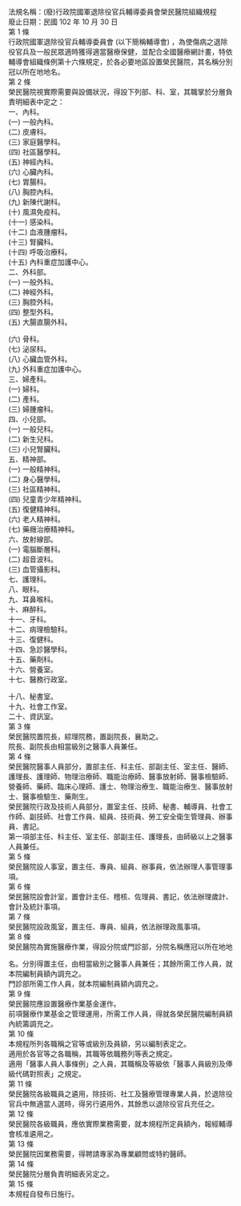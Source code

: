法規名稱：(廢)行政院國軍退除役官兵輔導委員會榮民醫院組織規程  
廢止日期：民國 102 年 10 月 30 日  
第 1 條  
行政院國軍退除役官兵輔導委員會 (以下簡稱輔導會) ，為使傷病之退除  
役官兵及一般民眾適時獲得適當醫療保健，並配合全國醫療網計畫，特依  
輔導會組織條例第十六條規定，於各必要地區設置榮民醫院，其名稱分別  
冠以所在地地名。  
第 2 條  
榮民醫院視實際需要與設備狀況，得設下列部、科、室，其職掌於分層負  
責明細表中定之：  
一、內科。  
(一) 一般內科。  
(二) 皮膚科。  
(三) 家庭醫學科。  
(四) 社區醫學科。  
(五) 神經內科。  
(六) 心臟內科。  
(七) 胃腸科。  
(八) 胸腔內科。  
(九) 新陳代謝科。  
(十) 風濕免疫科。  
(十一) 感染科。  
(十二) 血液腫瘤科。  
(十三) 腎臟科。  
(十四) 呼吸治療科。  
(十五) 內科重症加護中心。  
二、外科部。  
(一) 一般外科。  
(二) 神經外科。  
(三) 胸腔外科。  
(四) 整型外科。  
(五) 大腸直腸外科。  


(六) 骨科。  
(七) 泌尿科。  
(八) 心臟血管外科。  
(九) 外科重症加護中心。  
三、婦產科。  
(一) 婦科。  
(二) 產科。  
(三) 婦腫瘤科。  
四、小兒部。  
(一) 一般兒科。  
(二) 新生兒科。  
(三) 小兒腎臟科。  
五、精神部。  
(一) 一般精神科。  
(二) 身心醫學科。  
(三) 社區精神科。  
(四) 兒童青少年精神科。  
(五) 復健精神科。  
(六) 老人精神科。  
(七) 藥癮治療精神科。  
六、放射線部。  
(一) 電腦斷層科。  
(二) 超音波科。  
(三) 血管攝影科。  
七、護理科。  
八、眼科。  
九、耳鼻喉科。  
十、麻醉科。  
十一、牙科。  
十二、病理檢驗科。  
十三、復健科。  
十四、急診醫學科。  
十五、藥劑科。  
十六、營養室。  
十七、醫務行政室。  


十八、秘書室。  
十九、社會工作室。  
二十、資訊室。  
第 3 條  
榮民醫院置院長，綜理院務，置副院長，襄助之。  
院長、副院長由相當級別之醫事人員兼任。  
第 4 條  
榮民醫院醫事人員部分，置部主任、科主任、部副主任、室主任、醫師、  
護理長、護理師、物理治療師、職能治療師、醫事放射師、醫事檢驗師、  
營養師、藥師、臨床心理師、護士、物理治療生、職能治療生、醫事放射  
士、醫事檢驗生、藥劑生。  
榮民醫院行政及技術人員部分，置室主任、技師、秘書、輔導員、社會工  
作師、副技師、社會工作員、組員、技術員、勞工安全衛生管理員、辦事  
員、書記。  
第一項部主任、科主任、室主任、部副主任、護理長，由師級以上之醫事  
人員兼任。  
第 5 條  
榮民醫院設人事室，置主任、專員、組員、辦事員，依法辦理人事管理事  
項。  
第 6 條  
榮民醫院設會計室，置會計主任、稽核、佐理員、書記，依法辦理歲計、  
會計及統計事項。  
第 7 條  
榮民醫院設政風室，置主任、專員、組員，依法辦理政風事項。  
第 8 條  
榮民醫院為實施醫療作業，得設分院或門診部，分院名稱應冠以所在地地  


名。分別得置主任，由相當級別之醫事人員兼任；其餘所需工作人員，就  
本院編制員額內調充之。  
門診部所需工作人員，就本院編制員額內調充之。  
第 9 條  
榮民醫院應設置醫療作業基金運作。  
前項醫療作業基金之管理運用，所需工作人員，得就各榮民醫院編制員額  
內統籌調充之。  
第 10 條  
本規程所列各職稱之官等或級別及員額，另以編制表定之。  
適用於各官等之各職稱，其職等依職務列等表之規定。  
適用「醫事人員人事條例」之人員，其職稱及等級依「醫事人員級別及俸  
級代碼對照表」之規定。  
第 11 條  
榮民醫院各級職員之遴用，除技術、社工及醫療管理專業人員，於退除役  
官兵中無適當人選時，得另行遴用外，其餘悉以退除役官兵充任之。  
第 12 條  
榮民醫院各級職員，應依實際業務需要，就本規程所定員額內，報經輔導  
會核准遴用之。  
第 13 條  
榮民醫院因業務需要，得聘請專家為專業顧問或特約醫師。  
第 14 條  
榮民醫院分層負責明細表另定之。  
第 15 條  
本規程自發布日施行。  


